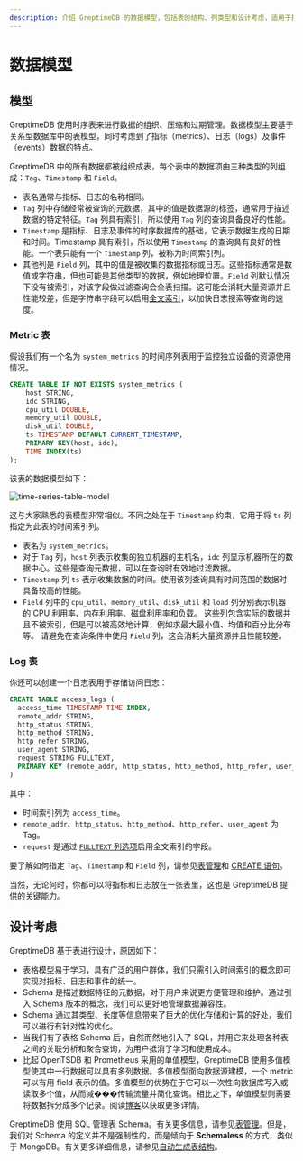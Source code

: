 ```yaml
---
description: 介绍 GreptimeDB 的数据模型，包括表的结构、列类型和设计考虑，适用于指标、日志和事件数据。
---
```


# 数据模型

## 模型

GreptimeDB 使用时序表来进行数据的组织、压缩和过期管理。数据模型主要基于关系型数据库中的表模型，同时考虑到了指标（metrics）、日志（logs）及事件（events）数据的特点。

GreptimeDB 中的所有数据都被组织成表，每个表中的数据项由三种类型的列组成：`Tag`、`Timestamp` 和 `Field`。

- 表名通常与指标、日志的名称相同。
- `Tag` 列中存储经常被查询的元数据，其中的值是数据源的标签，通常用于描述数据的特定特征。`Tag` 列具有索引，所以使用 `Tag` 列的查询具备良好的性能。
- `Timestamp` 是指标、日志及事件的时序数据库的基础，它表示数据生成的日期和时间。Timestamp 具有索引，所以使用 `Timestamp` 的查询具有良好的性能。一个表只能有一个 `Timestamp` 列，被称为时间索引列。
- 其他列是 `Field` 列，其中的值是被收集的数据指标或日志。这些指标通常是数值或字符串，但也可能是其他类型的数据，例如地理位置。`Field` 列默认情况下没有被索引，对该字段做过滤查询会全表扫描。这可能会消耗大量资源并且性能较差，但是字符串字段可以启用[全文索引](/user-guide/logs/query-logs.md#全文索引加速搜索)，以加快日志搜索等查询的速度。

### Metric 表

假设我们有一个名为 `system_metrics` 的时间序列表用于监控独立设备的资源使用情况。

```sql
CREATE TABLE IF NOT EXISTS system_metrics (
    host STRING,
    idc STRING,
    cpu_util DOUBLE,
    memory_util DOUBLE,
    disk_util DOUBLE,
    ts TIMESTAMP DEFAULT CURRENT_TIMESTAMP,
    PRIMARY KEY(host, idc),
    TIME INDEX(ts)
);
```

该表的数据模型如下：

![time-series-table-model](/time-series-data-model.svg)

这与大家熟悉的表模型非常相似。不同之处在于 `Timestamp` 约束，它用于将 `ts` 列指定为此表的时间索引列。

- 表名为 `system_metrics`。
- 对于 `Tag` 列，`host` 列表示收集的独立机器的主机名，`idc` 列显示机器所在的数据中心。这些是查询元数据，可以在查询时有效地过滤数据。
- `Timestamp` 列 `ts` 表示收集数据的时间。使用该列查询具有时间范围的数据时具备较高的性能。
- `Field` 列中的 `cpu_util`、`memory_util`、`disk_util` 和 `load` 列分别表示机器的 CPU 利用率、内存利用率、磁盘利用率和负载。
  这些列包含实际的数据并且不被索引，但是可以被高效地计算，例如求最大最小值、均值和百分比分布等。
  请避免在查询条件中使用 `Field` 列，这会消耗大量资源并且性能较差。

### Log 表

你还可以创建一个日志表用于存储访问日志：

```sql
CREATE TABLE access_logs (
  access_time TIMESTAMP TIME INDEX,
  remote_addr STRING,
  http_status STRING,
  http_method STRING,
  http_refer STRING,
  user_agent STRING,
  request STRING FULLTEXT,
  PRIMARY KEY (remote_addr, http_status, http_method, http_refer, user_agent)
)
```
其中：

- 时间索引列为 `access_time`。
- `remote_addr`、`http_status`、`http_method`、`http_refer`、`user_agent` 为 Tag。
- `request` 是通过 [`FULLTEXT` 列选项](/reference/sql/create.md#fulltext-列选项)启用全文索引的字段。

要了解如何指定 `Tag`、`Timestamp` 和 `Field` 列，请参见[表管理](/user-guide/administration/manage-data/basic-table-operations.md#创建表)和 [CREATE 语句](/reference/sql/create.md)。

当然，无论何时，你都可以将指标和日志放在一张表里，这也是 GreptimeDB 提供的关键能力。

## 设计考虑

GreptimeDB 基于表进行设计，原因如下：

- 表格模型易于学习，具有广泛的用户群体，我们只需引入时间索引的概念即可实现对指标、日志和事件的统一。
- Schema 是描述数据特征的元数据，对于用户来说更方便管理和维护。通过引入 Schema 版本的概念，我们可以更好地管理数据兼容性。
- Schema 通过其类型、长度等信息带来了巨大的优化存储和计算的好处，我们可以进行有针对性的优化。
- 当我们有了表格 Schema 后，自然而然地引入了 SQL，并用它来处理各种表之间的关联分析和聚合查询，为用户抵消了学习和使用成本。
- 比起 OpenTSDB 和 Prometheus 采用的单值模型，GreptimeDB 使用多值模型使其中一行数据可以具有多列数据。多值模型面向数据源建模，一个 metric 可以有用 field 表示的值。多值模型的优势在于它可以一次性向数据库写入或读取多个值，从而减���传输流量并简化查询。相比之下，单值模型则需要将数据拆分成多个记录。阅读[博客](https://greptime.com/blogs/2024-05-09-prometheus)以获取更多详情。

GreptimeDB 使用 SQL 管理表 Schema。有关更多信息，请参见[表管理](/user-guide/administration/manage-data/basic-table-operations.md)。但是，我们对 Schema 的定义并不是强制性的，而是倾向于 **Schemaless** 的方式，类似于 MongoDB。有关更多详细信息，请参见[自动生成表结构](../ingest-data/overview.md#自动生成表结构)。
